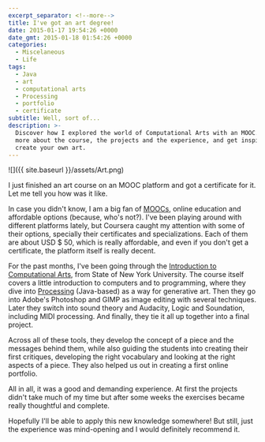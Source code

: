 ```yaml
---
excerpt_separator: <!--more-->
title: I've got an art degree!
date: 2015-01-17 19:54:26 +0000
date_gmt: 2015-01-18 01:54:26 +0000
categories:
  - Miscelaneous
  - Life
tags:
  - Java
  - art
  - computational arts
  - Processing
  - portfolio
  - certificate
subtitle: Well, sort of...
description: >-
  Discover how I explored the world of Computational Arts with an MOOC. Learn
  more about the course, the projects and the experience, and get inspired to
  create your own art.
---
```



![]({{ site.baseurl }}/assets/Art.png)

I just finished an art course on an MOOC platform and got a certificate for it. Let me tell you how was it like.

<!--more-->

In case you didn't know, I am a big fan of [MOOCs](http://en.wikipedia.org/wiki/Massive_open_online_course), online education and affordable options (because, who's not?). I've been playing around with different platforms lately, but Coursera caught my attention with some of their options, specially their certificates and specializations. Each of them are about USD $ 50, which is really affordable, and even if you don't get a certificate, the platform itself is really decent.

For the past months, I've been going through the [Introduction to Computational Arts](https://www.coursera.org/course/cdt208), from State of New York University. The course itself covers a little introduction to computers and to programming, where they dive into [Processing](https://processing.org/) (Java-based) as a way for generative art. Then they go into Adobe's Photoshop and GIMP as image editing with several techniques. Later they switch into sound theory and Audacity, Logic and Soundation, including MIDI processing. And finally, they tie it all up together into a final project.

Across all of these tools, they develop the concept of a piece and the messages behind them, while also guiding the students into creating their first critiques, developing the right vocabulary and looking at the right aspects of a piece. They also helped us out in creating a first online portfolio.

All in all, it was a good and demanding experience. At first the projects didn't take much of my time but after some weeks the exercises became really thoughtful and complete.

Hopefully I'll be able to apply this new knowledge somewhere! But still, just the experience was mind-opening and I would definitely recommend it.
